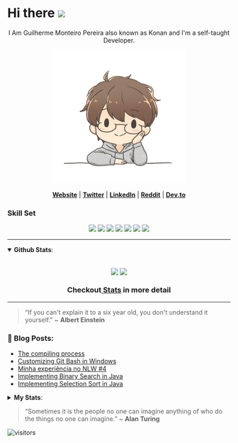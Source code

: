# Hi there <img src="https://raw.githubusercontent.com/MartinHeinz/MartinHeinz/master/wave.gif" width="30px">

<p align="center">I Am Guilherme Monteiro Pereira also known as Konan and I'm a self-taught Developer.</p>

<p align="center">
  <img src="anotherMeNobg.png" width=300px height=300px/>
</p>

<p align="center">
  <strong><a href="https://guilhermemonteiro.dev/">Website</a></strong> |
  <strong><a href="https://twitter.com/GuilhermeKonan">Twitter</a></strong> |
  <strong><a href="https://www.linkedin.com/in/gmkonan/">LinkedIn</a></strong> |
  <strong><a href="https://www.reddit.com/user/KonanGM">Reddit</a></strong> |
  <strong><a href="https://dev.to/gmkonan">Dev.to</a></strong>
</p>

<h3>
  Skill Set
</h3>

<p align="center">
<img src="https://img.shields.io/badge/-Python-fff?&logo=python" />
<img src="https://img.shields.io/badge/-JavaScript-fff?&logo=JavaScript&logoColor=ddc508" />
<img src="https://img.shields.io/badge/-Java-fff?&logo=Java&logoColor=007396" />
<img src="https://img.shields.io/badge/-React-fff?&logo=React" />
<img src="https://img.shields.io/badge/-Linux-fff?&logo=linux&logoColor=000" />
<img src="https://img.shields.io/badge/-Node.js-fff?&logo=node.js" />
<img src="https://img.shields.io/badge/-MySQL-fff?&logo=MySQL" />
</p>


-----

<details open>
  <summary> <b>Github Stats</b>: </summary>
<br>
<p align="center">
  <img height=165 align="center" src="https://github-readme-stats.vercel.app/api?username=GMkonan&count_private=true&show_icons=true&theme=cobalt"/>
  <img height=165 align="center" src="https://github-readme-stats.vercel.app/api/top-langs/?username=GMkonan&langs_count=8&exclude_repo=Senac-Projeto&layout=compact&theme=cobalt"/>
  </p>


  <h3 align="center">Checkout<a href="https://profile-summary-for-github.com/user/GMkonan"> Stats</a> in more detail</h3>

</details>

-----

> “If you can't explain it to a six year old, you don't understand it yourself.”
> ~ <b>Albert Einstein</b>

<h3><b>📕 Blog Posts:</b></h3>

<!-- BLOG-POST-LIST:START -->
- [The compiling process](https://dev.to/gmkonan/the-compiling-process-28do)
- [Customizing Git Bash in Windows](https://dev.to/gmkonan/customizing-git-bash-in-windows-2al3)
- [Minha experiência no NLW #4](https://dev.to/gmkonan/minha-experiencia-no-nlw-4-1o01)
- [Implementing Binary Search in Java](https://dev.to/gmkonan/implementing-binary-search-in-java-489a)
- [Implementing Selection Sort in Java](https://dev.to/gmkonan/implementing-selection-sort-in-java-26c2)
<!-- BLOG-POST-LIST:END -->

<details>
  <summary> <b>My Stats</b>: </summary>
<br>
<!--START_SECTION:waka-->
**🐱 My Github Data** 

> 🏆 253 Contributions in the Year 2021
 > 
> 📦 111.1 kB Used in Github's Storage 
 > 
> 💼 Opted to Hire
 > 
> 📜 21 Public Repositories 
 > 
> 🔑 48 Private Repositories  
 > 
**I'm a Night 🦉** 

```text
🌞 Morning    96 commits     ████░░░░░░░░░░░░░░░░░░░░░   19.32% 
🌆 Daytime    118 commits    ██████░░░░░░░░░░░░░░░░░░░   23.74% 
🌃 Evening    156 commits    ███████░░░░░░░░░░░░░░░░░░   31.39% 
🌙 Night      127 commits    ██████░░░░░░░░░░░░░░░░░░░   25.55%

```
📅 **I'm Most Productive on Monday** 

```text
Monday       88 commits     ████░░░░░░░░░░░░░░░░░░░░░   17.71% 
Tuesday      78 commits     ████░░░░░░░░░░░░░░░░░░░░░   15.69% 
Wednesday    68 commits     ███░░░░░░░░░░░░░░░░░░░░░░   13.68% 
Thursday     73 commits     ███░░░░░░░░░░░░░░░░░░░░░░   14.69% 
Friday       74 commits     ███░░░░░░░░░░░░░░░░░░░░░░   14.89% 
Saturday     42 commits     ██░░░░░░░░░░░░░░░░░░░░░░░   8.45% 
Sunday       74 commits     ███░░░░░░░░░░░░░░░░░░░░░░   14.89%

```


📊 **This Week I Spent My Time On** 

```text
💬 Programming Languages: 
No Activity Tracked This Week

```


 Last Updated on 07/07/2021
<!--END_SECTION:waka-->

</details>


> “Sometimes it is the people no one can imagine anything of who do the things no one can imagine.”
> ~ <b>Alan Turing</b>

![visitors](https://visitor-badge.glitch.me/badge?page_id=GMkonan.GMkonan)

<!--
**GMkonan/GMkonan** is a ✨ _special_ ✨ repository because its `README.md` (this file) appears on your GitHub profile.

Here are some ideas to get you started:

- 🔭 I’m currently working on ...
- 🌱 I’m currently learning ...
- 👯 I’m looking to collaborate on ...
- 🤔 I’m looking for help with ...
- 💬 Ask me about ...
- 📫 How to reach me: ...
- 😄 Pronouns: ...
- ⚡ Fun fact: ...

“If you can’t explain it to a 6-year-old, you don’t understand it yourself,” ~ <b>Albert Einstein</b>

Forma de organizar pins caso queira botar algum dps
<a href="https://github.com/anuraghazra/github-readme-stats">
  <img align="center" src="https://github-readme-stats.vercel.app/api/pin/?username=anuraghazra&repo=github-readme-stats" />
</a>
<a href="https://github.com/anuraghazra/convoychat">
  <img align="center" src="https://github-readme-stats.vercel.app/api/pin/?username=anuraghazra&repo=convoychat" />
</a>
-->
